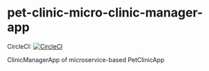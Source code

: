# pet-clinic-micro-clinic-manager-app
CircleCI: [![CircleCI](https://circleci.com/gh/piotrek19/pet-clinic-micro-clinic-manager-app.svg?style=svg)](https://circleci.com/gh/piotrek19/pet-clinic-micro-clinic-manager-app)

ClinicManagerApp of microservice-based PetClinicApp

